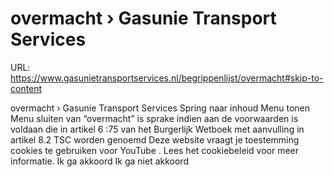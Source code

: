 # overmacht › Gasunie Transport Services

URL: https://www.gasunietransportservices.nl/begrippenlijst/overmacht#skip-to-content

overmacht › Gasunie Transport Services
Spring naar inhoud
Menu tonen
Menu sluiten
van “overmacht” is sprake indien aan de voorwaarden is voldaan die in artikel 6 :75 van het Burgerlijk Wetboek met aanvulling in artikel 8.2 TSC worden genoemd
Deze website vraagt je toestemming cookies te gebruiken voor
YouTube
. Lees het
cookiebeleid
voor meer informatie.
Ik ga akkoord
Ik ga niet akkoord